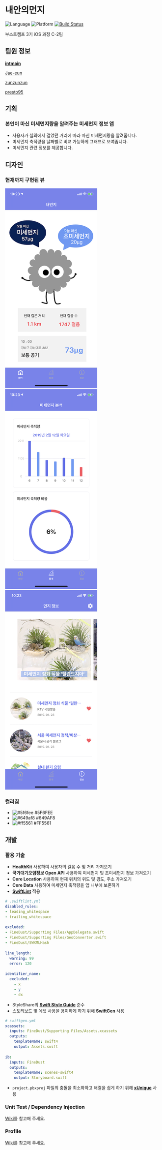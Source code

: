 # 내안의먼지

![Language](https://img.shields.io/badge/swift-4.2-orange.svg)
![Platform](https://img.shields.io/badge/platform-ios-lightgrey.svg)
[![Build Status](https://travis-ci.org/boostcamp3-iOS/team-c2.svg?branch=develop)](https://travis-ci.org/boostcamp3-iOS/team-c2)

부스트캠프 3기 iOS 과정 C-2팀

## 팀원 정보

**[intmain](https://github.com/intmain)**

[Jae-eun](https://github.com/Jae-eun)

[zunzunzun](https://github.com/zunzunzun)

[presto95](https://github.com/presto95)

## 기획

### 본인이 마신 미세먼지량을 알려주는 미세먼지 정보 앱

- 사용자가 실외에서 걸었던 거리에 따라 마신 미세먼지량을 알려줍니다.
- 미세먼지 축적량을 날짜별로 비교 가능하게 그래프로 보여줍니다.
- 미세먼지 관련 정보를 제공합니다.

## 디자인

### 현재까지 구현된 뷰

![1](./images/1.PNG)
![2](./images/2.PNG)
![3](./images/3.PNG)

### 컬러칩

- ![#5f6fee](https://placehold.it/15/5f6fee/000000?text=+) #5F6FEE
- ![#649af8](https://placehold.it/15/649af8/000000?text=+) #649AF8
- ![#ff5561](https://placehold.it/15/ff5561/000000?text=+) #FF5561

## 개발

### 활용 기술

- **HealthKit** 사용하여 사용자의 걸음 수 및 거리 가져오기
- **국가대기오염정보 Open API** 사용하여 미세먼지 및 초미세먼지 정보 가져오기
- **Core Location** 사용하여 현재 위치의 위도 및 경도, 주소 가져오기
- **Core Data** 사용하여 미세먼지 축적량을 앱 내부에 보존하기
- **[SwiftLint](https://github.com/realm/SwiftLint)** 적용

```yaml
# .swiftlint.yml
disabled_rules:
- leading_whitespace
- trailing_whitespace

excluded:
- FineDust/Supporting Files/AppDelegate.swift
- FineDust/Supporting Files/GeoConverter.swift
- FineDust/SWXMLHash

line_length:
  warning: 99
  error: 120

identifier_name:
  excluded:
    - x
    - y
    - dx
```

- StyleShare의 **[Swift Style Guide](https://github.com/StyleShare/swift-style-guide)** 준수
- 스토리보드 및 에셋 사용을 용이하게 하기 위해 **[SwiftGen](https://github.com/SwiftGen/SwiftGen)** 사용

```yaml
# swiftgen.yml
xcassets:
  inputs: FineDust/Supporting Files/Assets.xcassets
  outputs:
    templateName: swift4
    output: Assets.swift

ib:
  inputs: FineDust
  outputs:
    templateName: scenes-swift4
    output: Storyboard.swift
```

- `project.pbxproj` 파일의 충돌을 최소화하고 해결을 쉽게 하기 위해 **[xUnique](https://github.com/truebit/xUnique)** 사용

### Unit Test / Dependency Injection

[Wiki](https://github.com/boostcamp3-iOS/team-c2/wiki/Unit-Test)를 참고해 주세요.

### Profile

[Wiki](https://github.com/boostcamp3-iOS/team-c2/wiki/Profile)를 참고해 주세요.